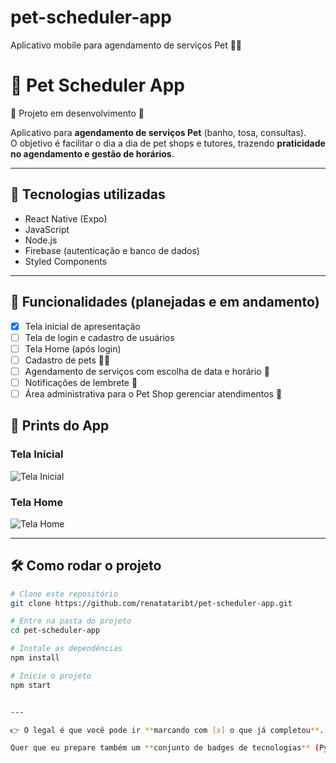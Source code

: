 # pet-scheduler-app
Aplicativo mobile para agendamento de serviços Pet 🐾📅
# 🐾 Pet Scheduler App

🚧 Projeto em desenvolvimento 🚧  

Aplicativo para **agendamento de serviços Pet** (banho, tosa, consultas).  
O objetivo é facilitar o dia a dia de pet shops e tutores, trazendo **praticidade no agendamento e gestão de horários**.

---

## 🚀 Tecnologias utilizadas
- React Native (Expo)
- JavaScript
- Node.js
- Firebase (autenticação e banco de dados)
- Styled Components

---

## 📲 Funcionalidades (planejadas e em andamento)
- [x] Tela inicial de apresentação  
- [ ] Tela de login e cadastro de usuários  
- [ ] Tela Home (após login)  
- [ ] Cadastro de pets 🐶🐱  
- [ ] Agendamento de serviços com escolha de data e horário 📅  
- [ ] Notificações de lembrete 🔔  
- [ ] Área administrativa para o Pet Shop gerenciar atendimentos 🏪  
 
## 📸 Prints do App

### Tela Inicial
![Tela Inicial](./images/tela-inicial.png)

### Tela Home
![Tela Home](./images/tela-home.png)

---

## 🛠️ Como rodar o projeto
```bash
# Clone este repositório
git clone https://github.com/renatataribt/pet-scheduler-app.git

# Entre na pasta do projeto
cd pet-scheduler-app

# Instale as dependências
npm install

# Inicie o projeto
npm start


---

👉 O legal é que você pode ir **marcando com [x] o que já completou**. Isso passa a ideia de evolução contínua (e recrutador adora ver progresso).  

Quer que eu prepare também um **conjunto de badges de tecnologias** (Python, JS, React Native, Firebase etc.) pra você colocar no topo desse README e deixar ele bem visual já de cara?
